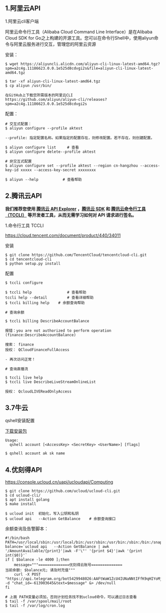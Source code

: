 ## 1.阿里云API

1.阿里云cli客户端

阿里云命令行工具（Alibaba Cloud Command Line Interface）是在Alibaba Cloud SDK for Go之上构建的开源工具。您可以在命令行Shell中，使用aliyun命令与阿里云服务进行交互，管理您的阿里云资源



安装：

```shell
$ wget https://aliyuncli.alicdn.com/aliyun-cli-linux-latest-amd64.tgz?spm=a2c4g.11186623.0.0.1e525d8cdvgi2s&file=aliyun-cli-linux-latest-amd64.tgz

$ tar -xf aliyun-cli-linux-latest-amd64.tgz
$ cp aliyun /usr/bin/

在GitHub上下载您所需版本的阿里云CLI
https://github.com/aliyun/aliyun-cli/releases?spm=a2c4g.11186623.0.0.1e525d8cdvgi2s
```

配置：

```shell
# 交互式配置：
$ aliyun configure --profile aktest

--profile: 指定配置名称。如果指定的配置存在，则修改配置。若不存在，则创建配置。

$ aliyun configure list     # 查看
$ aliyun configure delete--profile aktest
```

```shell
# 非交互式配置
$ aliyun configure set --profile aktest --region cn-hangzhou --access-key-id xxxxx --access-key-secret xxxxxxxx
```

```shell
$ aliyun --help           # 查看帮助
```



## 2.腾讯云API

**我们推荐您使用 [腾讯云 API Explorer](https://console.cloud.tencent.com/api/explorer) ，[腾讯云 SDK](https://cloud.tencent.com/document/sdk) 和 [腾讯云命令行工具（TCCLI）](https://cloud.tencent.com/product/cli) 等开发者工具，从而无需学习如何对 API 请求进行签名。**



1.命令行工具 TCCLI

https://cloud.tencent.com/document/product/440/34011

安装

```shell
$ git clone https://github.com/TencentCloud/tencentcloud-cli.git
$ cd tencentcloud-cli
$ python setup.py install
```

配置

```shell
$ tccli configure
```

```shell
$ tccli help                # 查看帮助
tccli help --detail         # 查看详细帮助
$ tccli billing help    # 余额查询帮助
```

```shell
# 查询余额

$ tccli billing DescribeAccountBalance

报错：you are not authorized to perform operation (finance:DescribeAccountBalance)

搜索： finance
授权： QCloudFinanceFullAccess

- 再次访问正常！
```

```shell
# 查询直播流

$ tccli live help
$ tccli live DescribeLiveStreamOnlineList

授权： QcloudLIVEReadOnlyAccess
```

## 3.7牛云

qshell安装配置

[下载安装包](https://devtools.qiniu.com/qshell-v2.10.0-linux-386.tar.gz?ref=developer.qiniu.com&s_path=%2Fkodo%2F1302%2Fqshell)

```shell
Usage:
  qshell account [<AccessKey> <SecretKey> <UserName>] [flags]
  
$ qshell account ak sk name
```

## 4.优刻得API

https://console.ucloud.cn/uapi/ucloudapi/Computing

```shell
$ git clone https://github.com/ucloud/ucloud-cli.git
$ cd ucloud-cli/
$ apt install golang
$ make install

$ ucloud init  初始化，写入公钥和私钥
$ ucloud api   --Action GetBalance    # 余额查询接口
```

余额查询及告警脚本：

```shell
#!/bin/bash
PATH=/usr/local/sbin:/usr/local/bin:/usr/sbin:/usr/bin:/sbin:/bin:/snap/bin
balance=`ucloud api   --Action GetBalance | awk '/AmountAvailable/{print}'|awk -F'\"' '{print $4}'|awk '{print int($0)}'`
if [ $balance -le 4000 ];then
    message="""==============优刻得云账号==============
当前余额: $balance元; 请及时充值"""
    curl -X POST "https://api.telegram.org/bot5429948026:AAFtWaW1ZcU4IUNaNNtIFfK9qHIYoMjAlgg/sendMessage" -d "chat_id=-613903645&text=$message" &> /dev/null
fi
```

```shell
# 上面 PATH变量必须加，否则计划任务找不到ucloud命令，可以通过日志查看
$ tail -f /var/spool/mail/root
$ tail -f /var/log/cron.log
```

